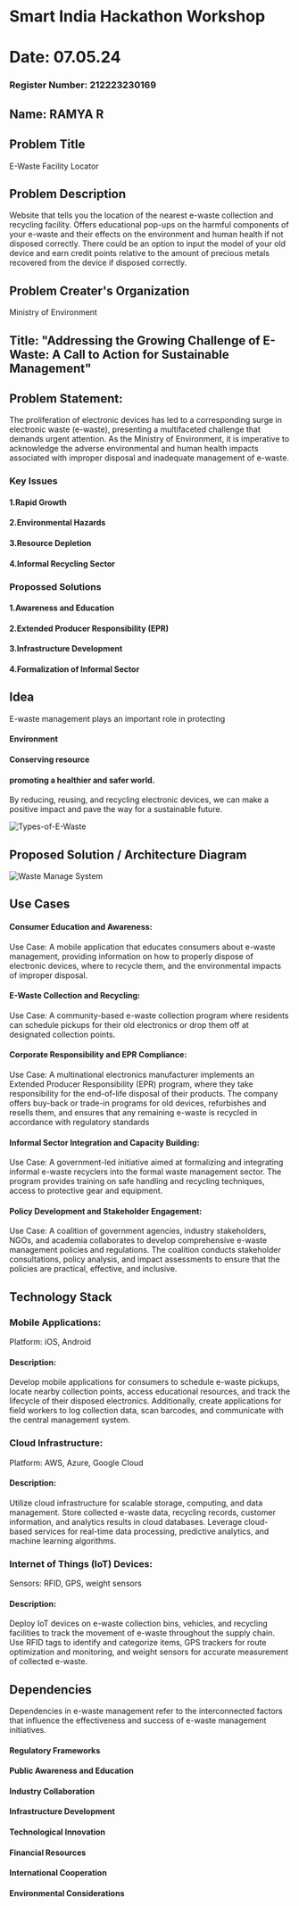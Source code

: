 # Smart India Hackathon Workshop
# Date: 07.05.24
### Register Number: 212223230169
## Name: RAMYA R
## Problem Title
E-Waste Facility Locator
## Problem Description
Website that tells you the location of the nearest e-waste collection and recycling facility. Offers educational pop-ups on the harmful components of your e-waste and their effects on the environment and human health if not disposed correctly. There could be an option to input the model of your old device and earn credit points relative to the amount of precious metals recovered from the device if disposed correctly.
## Problem Creater's Organization
Ministry of Environment
## Title: "Addressing the Growing Challenge of E-Waste: A Call to Action for Sustainable Management"
## Problem Statement:
The proliferation of electronic devices has led to a corresponding surge in electronic waste (e-waste), presenting a multifaceted challenge that demands urgent attention. As the Ministry of Environment, it is imperative to acknowledge the adverse environmental and human health impacts associated with improper disposal and inadequate management of e-waste.
### Key Issues
#### 1.Rapid Growth
#### 2.Environmental Hazards
#### 3.Resource Depletion
#### 4.Informal Recycling Sector

### Propossed Solutions
#### 1.Awareness and Education
#### 2.Extended Producer Responsibility (EPR)
#### 3.Infrastructure Development
#### 4.Formalization of Informal Sector
## Idea
E-waste management plays an important role in protecting
#### Environment
#### Conserving resource
#### promoting a healthier and safer world.
By reducing, reusing, and recycling electronic devices, we can make a positive impact and pave the way for a sustainable future.

![Types-of-E-Waste](https://github.com/ramya23000505/SIHPS/assets/149370791/fccadf20-163f-4a6e-b35c-3ac14c1ad3ae)

## Proposed Solution / Architecture Diagram

![Waste Manage System](https://github.com/ramya23000505/SIHPS/assets/149370791/4c98b0fb-a412-48fa-92ed-03b45b8e2eab)

## Use Cases
#### Consumer Education and Awareness:
Use Case: A mobile application that educates consumers about e-waste management, providing information on how to properly dispose of electronic devices, where to recycle them, and the environmental impacts of improper disposal.
#### E-Waste Collection and Recycling:
Use Case: A community-based e-waste collection program where residents can schedule pickups for their old electronics or drop them off at designated collection points. 
#### Corporate Responsibility and EPR Compliance:
Use Case: A multinational electronics manufacturer implements an Extended Producer Responsibility (EPR) program, where they take responsibility for the end-of-life disposal of their products. The company offers buy-back or trade-in programs for old devices, refurbishes and resells them, and ensures that any remaining e-waste is recycled in accordance with regulatory standards
#### Informal Sector Integration and Capacity Building:
Use Case: A government-led initiative aimed at formalizing and integrating informal e-waste recyclers into the formal waste management sector. The program provides training on safe handling and recycling techniques, access to protective gear and equipment.
#### Policy Development and Stakeholder Engagement:
Use Case: A coalition of government agencies, industry stakeholders, NGOs, and academia collaborates to develop comprehensive e-waste management policies and regulations. The coalition conducts stakeholder consultations, policy analysis, and impact assessments to ensure that the policies are practical, effective, and inclusive.
## Technology Stack
### Mobile Applications:
Platform: iOS, Android
#### Description: 
Develop mobile applications for consumers to schedule e-waste pickups, locate nearby collection points, access educational resources, and track the lifecycle of their disposed electronics. Additionally, create applications for field workers to log collection data, scan barcodes, and communicate with the central management system.
### Cloud Infrastructure:
Platform: AWS, Azure, Google Cloud
#### Description:
Utilize cloud infrastructure for scalable storage, computing, and data management. Store collected e-waste data, recycling records, customer information, and analytics results in cloud databases. Leverage cloud-based services for real-time data processing, predictive analytics, and machine learning algorithms.
### Internet of Things (IoT) Devices:
Sensors: RFID, GPS, weight sensors
#### Description: 
Deploy IoT devices on e-waste collection bins, vehicles, and recycling facilities to track the movement of e-waste throughout the supply chain. Use RFID tags to identify and categorize items, GPS trackers for route optimization and monitoring, and weight sensors for accurate measurement of collected e-waste.

## Dependencies
Dependencies in e-waste management refer to the interconnected factors that influence the effectiveness and success of e-waste management initiatives. 
#### Regulatory Frameworks
#### Public Awareness and Education
#### Industry Collaboration
#### Infrastructure Development
#### Technological Innovation
#### Financial Resources
#### International Cooperation
#### Environmental Considerations
